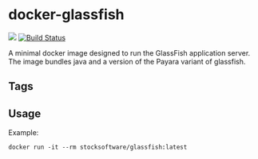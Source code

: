 # docker-glassfish

[![](http://dockeri.co/image/stocksoftware/glassfish)](https://hub.docker.com/r/stocksoftware/glassfish)
[![Build Status](https://secure.travis-ci.org/stocksoftware/docker-glassfish.png?branch=master)](http://travis-ci.org/stocksoftware/docker-glassfish)

A minimal docker image designed to run the GlassFish application server.
The image bundles java and a version of the Payara variant of glassfish.

## Tags

## Usage

Example:

    docker run -it --rm stocksoftware/glassfish:latest
